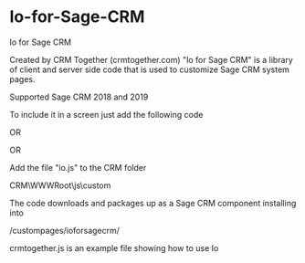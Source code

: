 # Io-for-Sage-CRM
Io for Sage CRM

Created by CRM Together (crmtogether.com) "Io for Sage CRM" is a library of client and 
server side code that is used to customize Sage CRM system pages.

Supported Sage CRM 2018 and 2019

To include it in a screen just add the following code

<script>

$(document).ready(function () {

    $.getScript("../custompages/ioforsagecrm/io.js");

    $.getScript("../custompages/ioforsagecrm/crmtogether.js");

});

</script>

OR

<script src="../custompages/pathtofile/commlist.js" type="text/javascript" language="JavaScript"></script>

OR

Add the file "io.js" to the CRM folder

  CRM\WWWRoot\js\custom

The code downloads and packages up as a Sage CRM component installing into 

  /custompages/ioforsagecrm/

crmtogether.js is an example file showing how to use Io

